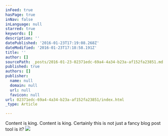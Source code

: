 ```yaml
---
inFeed: true
hasPage: true
inNav: false
inLanguage: null
starred: true
keywords: []
description: ''
datePublished: '2016-01-23T17:19:08.268Z'
dateModified: '2016-01-23T17:18:58.191Z'
title: ''
author: []
sourcePath: _posts/2016-01-23-02371edc-69a4-4a34-b23a-af152fa23851.md
published: true
authors: []
publisher:
  name: null
  domain: null
  url: null
  favicon: null
url: 02371edc-69a4-4a34-b23a-af152fa23851/index.html
_type: Article

---
```

Content is king. Content is king. Certainly this is not just a fancy blog post tool is it?
![](https://the-grid-user-content.s3-us-west-2.amazonaws.com/08b0fad4-f993-4a9a-83d5-c0d0a64e310f.JPG)